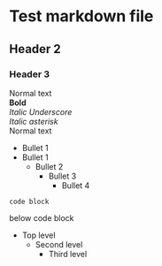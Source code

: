 # Test markdown file  
## Header 2  
### Header 3  
Normal text  
**Bold**  
_Italic Underscore_  
*Italic asterisk*  
Normal text
- Bullet 1     
- Bullet 1       
  - Bullet 2    
    - Bullet 3     
      - Bullet 4      


```
code block
```


below code block


- Top level         
  - Second level       
    - Third level       

